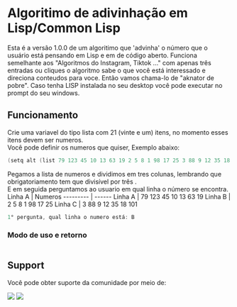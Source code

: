 # Algoritimo de adivinhação em Lisp/Common Lisp
Esta é a versão 1.0.0 de um algoritimo que 'advinha' o número que o usuário está pensando em Lisp e em de código aberto.
Funciona semelhante aos "Algoritmos do Instagram, Tiktok ..." com apenas três entradas ou cliques o algoritmo sabe o que você está interessado e direciona conteudos para voce.
Então vamos chama-lo de "aknator de pobre". Caso tenha LISP instalada no seu desktop você pode executar no prompt do seu windows.

## Funcionamento
Crie uma variavel do tipo lista com 21 (vinte e um) itens, no momento esses itens devem ser numeros.
<br />Você pode definir os numeros que quiser, Exemplo abaixo:

```go
(setq alt (list 79 123 45 10 13 63 19 2 5 8 1 98 17 25 3 88 9 12 35 18 101))
```
Pegamos a lista de numeros e dividimos em tres colunas, lembrando que obrigatoriamento tem que divisível por três .
<br />E em seguida perguntamos ao usuario em qual linha o número se encontra.
Linha A   | Numeros
--------- | ------
Linha A | 79 123 45 10 13 63 19
Linha B | 2 5 8 1 98 17 25
Linha C | 3 88 9 12 35 18 101

```go
1° pergunta, qual linha o numero está: B
```



### Modo de uso e retorno

```sh

```

## Support
Você pode obter suporte da comunidade por meio de:

<a href = "https://api.whatsapp.com/send?phone=5588998686890"><img src="https://img.shields.io/badge/WhatsApp-25D366?style=for-the-badge&logo=whatsapp&logoColor=white" target="_blank"></a>
<a href = "https://t.me/JuniorNogueira"><img src="https://img.shields.io/badge/Telegram-2CA5E0?style=for-the-badge&logo=telegram&logoColor=white" target="_blank"></a>